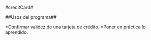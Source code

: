 #creditCard#



##Usos del programa##

*Confirmar validez de una tarjeta de crédito.
*Poner en práctica lo aprendido.